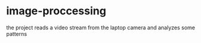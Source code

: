 # image-proccessing
the project reads a video stream from the laptop camera and analyzes some patterns
